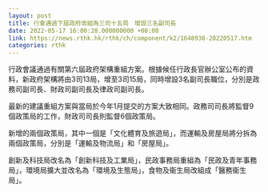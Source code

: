 ```yaml
---
layout: post
title: 行會通過下屆政府改組為三司十五局　增設三名副司長
date: 2022-05-17 16:00:28.000000000 +08:00
link: https://news.rthk.hk/rthk/ch/component/k2/1648938-20220517.htm
categories: rthk
---
```


行政會議通過有關第六屆政府架構重組方案。根據候任行政長官辦公室公布的資料，新政府架構將由3司13局，增至3司15局，同時增設3名副司長職位，分別是政務司副司長、財政司副司長及律政司副司長。

最新的建議重組方案與當局於今年1月提交的方案大致相同。政務司司長將監督9個政策局的工作，財政司司長則監督6個政策局。

新增的兩個政策局，其中一個是「文化體育及旅遊局」，而運輸及房屋局將分拆為兩個政策局，分別是「運輸及物流局」和「房屋局」。

創新及科技局改名為「創新科技及工業局」，民政事務局重組為「民政及青年事務局」，環境局擴大並改名為「環境及生態局」，食物及衞生局改組成「醫務衞生局」。
